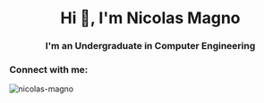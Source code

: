 <h1 align="center">Hi 👋, I'm Nicolas Magno</h1>
<h3 align="center">I'm an Undergraduate in Computer Engineering</h3>

<h3 align="left">Connect with me:</h3>
<p align="left">
</p>

<p><img align="center" src="https://github-readme-stats.vercel.app/api/top-langs?username=nicolas-magno&show_icons=true&locale=en&layout=compact" alt="nicolas-magno" /></p>


